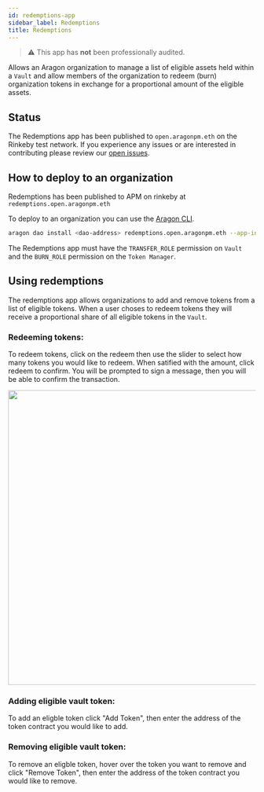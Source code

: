 ```yaml
---
id: redemptions-app
sidebar_label: Redemptions
title: Redemptions
---
```


> ⚠ This app has **not** been professionally audited.

Allows an Aragon organization to manage a list of eligible assets held within a `Vault` and allow members of the organization to redeem (burn) organization tokens in exchange for a proportional amount of the eligible assets.


## Status

The Redemptions app has been published to `open.aragonpm.eth` on the Rinkeby test network. If you experience any issues or are interested in contributing please review our [open issues](https://github.com/1hive/redemptions/issues).



## How to deploy to an organization

Redemptions has been published to APM on rinkeby at `redemptions.open.aragonpm.eth`

To deploy to an organization you can use the [Aragon CLI](https://hack.aragon.org/docs/cli-intro.html).

```sh
aragon dao install <dao-address> redemptions.open.aragonpm.eth --app-init-args <vault-address> <token-manager-address>
```

The Redemptions app must have the `TRANSFER_ROLE` permission on `Vault` and the `BURN_ROLE` permission on the `Token Manager`.

## Using redemptions

The redemptions app allows organizations to add and remove tokens from a list of eligible tokens. When a user choses to redeem tokens they will receive a proportional share of all eligible tokens in the `Vault`.

### Redeeming tokens:
To redeem tokens, click on the redeem then use the slider to select how many tokens you would like to redeem. When satified with the amount, click redeem to confirm. You will be prompted to sign a message, then you will be able to confirm the transaction.

<p align="center">
    <img src="https://raw.githubusercontent.com/1Hive/redemptions-app/master/docs/resources/redeem.gif" width="600" />
</p>


### Adding eligible vault token:
To add an eligble token click "Add Token", then enter the address of the token contract you would like to add.

### Removing eligible vault token:
To remove an eligble token, hover over the token you want to remove and click "Remove Token", then enter the address of the token contract you would like to remove.
